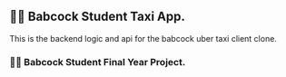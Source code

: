 ## 💖💖 Babcock Student Taxi App.

This is the backend logic and api for the babcock uber taxi client clone.

### 🎉💎 Babcock Student Final Year Project.